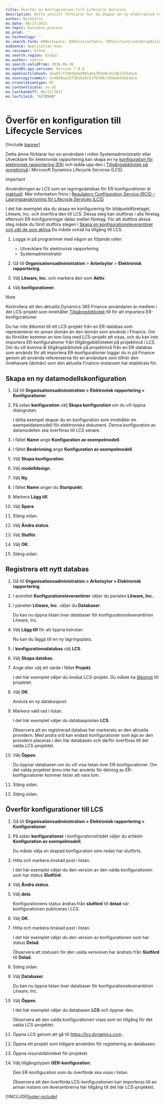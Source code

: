 ```yaml
---
title: Överför en konfiguration till Lifecycle Services
description: Detta avsnitt förklarar hur du skapar en ny elektronisk rapportkonfiguration (ER) och laddar upp den till Microsoft Dynamics Lifecycle Services (LCS).
author: NickSelin
ms.date: 06/17/2021
ms.topic: business-process
ms.prod: ''
ms.technology: ''
ms.search.form: ERWorkspace, ERSolutionTable, ERSolutionCreateDropDialog, ERDataModelDesigner, ERDataModelContentsItemCreationDialog, ERSolutionRepositoryTable, ERSolutionRepositoryCreateDropDialog, ERSolutionImport
audience: Application User
ms.reviewer: kfend
ms.search.region: Global
ms.author: nselin
ms.search.validFrom: 2016-06-30
ms.dyn365.ops.version: Version 7.0.0
ms.openlocfilehash: 41a8fcf2592bde4901aba703e0cd124b1155dac6
ms.sourcegitcommit: dc4898aa32f381620c517bf89c7856e693563ace
ms.translationtype: HT
ms.contentlocale: sv-SE
ms.lasthandoff: 06/17/2021
ms.locfileid: "6270569"
---
```

# <a name="upload-a-configuration-into-lifecycle-services"></a>Överför en konfiguration till Lifecycle Services

[!include [banner](../../includes/banner.md)]

Detta ämne förklarar hur en användare i rollen Systemadministratör eller Utvecklare för elektronisk rapportering kan skapa en ny [konfiguration för elektronisk rapportering (ER)](../general-electronic-reporting.md#Configuration) och ladda upp den i [Tillgångsbibliotek på projektnivå](../../lifecycle-services/asset-library.md) i Microsoft Dynamics Lifecycle Services (LCS).

> [!IMPORTANT]
> Användningen av LCS som en lagringsdatabas för ER-konfigurationer är [inaktuell](../../../../finance/get-started/removed-deprecated-features-finance.md#features-removed-or-deprecated-in-the-finance-10017-release). Mer information finns i [Regulatory Configuration Service (RCS) – Lagringsavskrivning för Lifecycle Services (LCS)](../../../../finance/localizations/rcs-lcs-repo-dep-faq.md)

I det här exemplet ska du skapa en konfigurering för bildpunktföretaget, Litware, Inc. och överföra den till LCS. Dessa steg kan slutföras i alla företag eftersom ER-konfigureringar delas mellan företag. För att slutföra dessa steg måste du först slutföra stegen i [Skapa en konfigurationsleverantörer och välj de som aktiva](er-configuration-provider-mark-it-active-2016-11.md) Du måste också ha tillgång till LCS.

1. Logga in på programmet med någon av följande roller:

    - Utvecklare för elektronisk rapportering
    - Systemadministratör

2. Gå till **Organisationsadministration** \> **Arbetsytor** \> **Elektronisk rapportering**.
3. Välj **Litware, Inc.** och markera den som **Aktiv**.
4. Välj **konfigurationer**.

<a name="accessconditions"></a>
> [!NOTE]
> Kontrollera att den aktuella Dynamics 365 Finance användaren är medlem i det LCS-projekt som innehåller [Tillgångsbibliotek](../../lifecycle-services/asset-library.md#asset-library-support) till för att importera ER-konfigurationer.
>
> Du har inte åtkomst till ett LCS-projekt från en ER-databas som representerar en annan domän än den domän som används i Finance. Om du försöker kommer en tom lista med LCS-projekt att visas, och du kan inte importera ER-konfigurationer från tillgångsbiblioteket på projektnivå i LCS. Om du vill komma åt tillgångsbibliotek på projektnivå från en ER-databas som används för att importera ER-konfigurationer loggar du in på Finance genom att använda referenserna för en användare som tillhör den innehavare (domän) som den aktuella Finance-instansen har etablerats för.

## <a name="create-a-new-data-model-configuration"></a>Skapa en ny datamodellskonfiguration

1. Gå till **Organisationsadministration  \> Elektronisk rapportering \> Konfigurationer**.
2. På sidan **konfiguration** välj **Skapa konfiguration** om du vill öppna dialogrutan.

    I detta exempel skapar du en konfiguration som innehåller en exempeldatamodell för elektroniska dokument. Denna konfiguration av datamodellen ska överföras till LCS senare.

3. I fältet **Namn** ange **Konfiguration av exempelmodell**.
4. I fältet **Beskrivning** ange **Konfiguration av exempelmodell**.
5. Välj **Skapa konfiguration**.
6. Välj **modelldesign** .
7. Välj **Ny**.
8. I fältet **Namn** anger du **Startpunkt**.
9. Markera **Lägg till**.
10. Välj **Spara**.
11. Stäng sidan.
12. Välj **Ändra status**.
13. Välj **Slutför**.
14. Välj **OK**.
15. Stäng sidan.

## <a name="register-a-new-repository"></a>Registrera ett nytt databas

1. Gå till **Organisationsadministration \> Arbetsytor \> Elektronisk rapportering**.

2. I avsnittet **Konfigurationsleverantörer** väljer du panelen **Litware, Inc.**.

3. I panelen **Litware, Inc.** väljer du **Databaser**.

    Du kan nu öppna listan över databaser för konfigurationsleverantören Litware, Inc.

4. Välj **Lägg till** för att öppna listrutan.

    Nu kan du lägga till en ny lagringsplats.

5. I **konfigurationsdatabas** välj **LCS**.
6. Välj **Skapa databas**.
7. Ange eller välj ett värde i fältet **Projekt**.

    I det här exemplet väljer du önskat LCS-projekt. Du måste ha [åtkomst](#accessconditions) till projektet.

8. Välj **OK**.

    Avsluta en ny databaspost.

9. Markera vald rad i listan.

    I det här exemplet väljer du databasposten **LCS**.

    Observera att en registrerad databas har markerats av den aktuella providern. Med andra ord kan endast konfigurationer som ägs av den providern placeras i den här databasen och därför överföras till det valda LCS-projektet.

10. Välj **Öppen**.

    Du öppnar databasen om du vill visa listan över ER-konfigurationer. Om det valda projektet ännu inte har använts för delning av ER-konfigurationer kommer listan att vara tom.

11. Stäng sidan.
12. Stäng sidan.

## <a name="upload-a-configuration-into-lcs"></a>Överför konfigurationer till LCS

1. Gå till **Organisationsadministration  \> Elektronisk rapportering \> Konfigurationer**.
2. På sidan **konfigurationer** i konfigurationsträdet väljer du artikeln **Konfiguration av exempelmodell**.

    Du måste välja en skapad konfiguration som redan har slutförts.

3. Hitta och markera önskad post i listan.

    I det här exemplet väljer du den version av den valda konfigurationen som har status **Slutförd**.

4. Välj **Ändra status**.
5. Välj **dela**.

    Konfigurationens status ändras från **slutförd** till **delad** när konfigurationen publiceras i LCS.

6. Välj **OK**.
7. Hitta och markera önskad post i listan.

    I det här exemplet väljer du den version av konfigurationen som har status **Delad**.

    Observera att statusen för den valda versionen har ändrats från **Slutförd** till **Delad**.

8. Stäng sidan.
9. Välj **Databaser**.

    Du kan nu öppna listan över databaser för konfigurationsleverantören Litware, Inc.

10. Välj **Öppen**.

    I det här exemplet väljer du databasen **LCS** och öppnar den.

    Observera att den valda konfigurationen visas som en tillgång för det valda LCS-projektet.

11. Öppna LCS genom att gå till <https://lcs.dynamics.com> .
12. Öppna ett projekt som tidigare användes för registrering av databasen.
13. Öppna resursbiblioteket för projektet.
14. Välj tillgångstypen **GER-konfiguration**.

    Den ER-konfiguration som du överförde ska visas i listan.

    Observera att den överförda LCS-konfigurationen kan importeras till en annan instans om leverantörerna har tillgång till det här LCS-projektet.


[!INCLUDE[footer-include](../../../../includes/footer-banner.md)]
